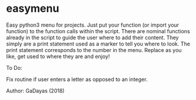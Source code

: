 # easymenu
Easy python3 menu for projects.  Just put your function (or import your function) to the function calls within the script.  There are nominal functions already in the script to guide the user where to add their content.  They simply are a print statement used as a marker to tell you where to look. The print statement corresponds to the number in the menu. Replace as you like, get used to where they are  and enjoy!

To Do: 

Fix routine if user enters a letter as opposed to an integer.     

Author: GaDayas (2018)
